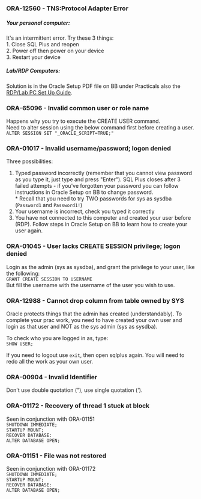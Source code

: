 ### ORA-12560 - TNS:Protocol Adapter Error
##### Your personal computer:  
It's an intermittent error. Try these 3 things:  
	1. Close SQL Plus and reopen  
	2. Power off then power on your device  
	3. Restart your device  
##### Lab/RDP Computers:
Solution is in the Oracle Setup PDF file on BB under Practicals also the [RDP/Lab PC Set Up Guide](https://raw.githubusercontent.com/courtneyzhan/infs2200-tutoring-2021-s2/master/practicals/RDP_Lab_Comp_Guide.md).

### ORA-65096 - Invalid common user or role name
Happens why you try to execute the CREATE USER command.  
Need to alter session using the below command first before creating a user.  
`ALTER SESSION SET "_ORACLE_SCRIPT=TRUE;"`   

### ORA-01017 - Invalid username/password; logon denied
Three possibilities:  

1. Typed password incorrectly (remember that you cannot view password as you type it, just type and press "Enter"). SQL Plus closes after 3 failed attempts - if you've forgotten your password you can follow instructions in Oracle Setup on BB to change password.  
		* Recall that you need to try TWO  passwords for sys as sysdba (`Password1` and `Password1!`)  
2. Your username is incorrect, check you typed it correctly  
3. You have not connected to this computer and created your user before (RDP). Follow steps in Oracle Setup on BB to learn how to create your user again.  

### ORA-01045 - User lacks CREATE SESSION privilege; logon denied
Login as the admin (sys as sysdba), and grant the privilege to your user, like the following:  
`GRANT CREATE SESSION TO USERNAME`  
But fill the username with the username of the user you wish to use.

### ORA-12988 - Cannot drop column from table owned by SYS
Oracle protects things that the admin has created (understandably). To complete your prac work, you need to have created your own user and login as that user and NOT as the sys admin (sys as sysdba).  

To check who you are logged in as, type:  
	`SHOW USER;`  

If you need to logout use `exit`, then open sqlplus again.
You will need to redo all the work as your own user.

### ORA-00904 - Invalid Identifier
Don't use double quotation ("), use single quotation (').


### ORA-01172 - Recovery of thread 1 stuck at block
Seen in conjunction with ORA-01151  
`SHUTDOWN IMMEDIATE;`  
`STARTUP MOUNT;`  
`RECOVER DATABASE:`  
`ALTER DATABASE OPEN;`   

### ORA-01151 - File was not restored
Seen in conjunction with ORA-01172  
`SHUTDOWN IMMEDIATE;`  
`STARTUP MOUNT;`  
`RECOVER DATABASE:`  
`ALTER DATABASE OPEN;`   
